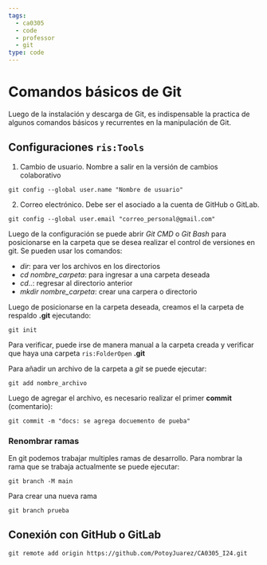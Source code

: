 ```yaml
---
tags:
  - ca0305
  - code
  - professor
  - git
type: code
---
```

# Comandos básicos de Git

Luego de la instalación y descarga de Git, es indispensable la practica de algunos comandos básicos y recurrentes en la manipulación de Git.

## Configuraciones `ris:Tools`

1. Cambio de usuario. Nombre a salir en la versión de cambios colaborativo
```shell
git config --global user.name "Nombre de usuario"
```

2. Correo electrónico. Debe ser el asociado a la cuenta de GitHub o  GitLab.
```shell
git config --global user.email "correo_personal@gmail.com"
```

Luego de la configuración se puede abrir *Git CMD* o *Git Bash* para posicionarse en la carpeta que se desea realizar el control de versiones en git. Se pueden usar los comandos:

* *dir*: para ver los archivos en los directorios
* *cd nombre_carpeta*: para ingresar a una carpeta deseada
* *cd..*: regresar al directorio anterior
* *mkdir nombre_carpeta*: crear una carpera o directorio

Luego de posicionarse en la carpeta deseada, creamos el la carpeta de respaldo **.git** ejecutando:
```shell
git init
```

Para verificar,  puede irse de manera manual a la carpeta creada y verificar que haya una carpeta `ris:FolderOpen` **.git**

Para añadir un archivo de la carpeta a *git* se puede ejecutar:

```shell
git add nombre_archivo
```

Luego de agregar el archivo, es necesario realizar el primer **commit** (comentario):

```shell
git commit -m "docs: se agrega docuemento de pueba"
```

### Renombrar ramas

En git podemos trabajar multiples ramas de desarrollo. Para nombrar la rama que se trabaja actualmente se puede ejecutar:
```shell
git branch -M main 
```

Para crear una nueva rama
```shell
git branch prueba
```



## Conexión con GitHub o GitLab
```shell
git remote add origin https://github.com/PotoyJuarez/CA0305_I24.git
```


